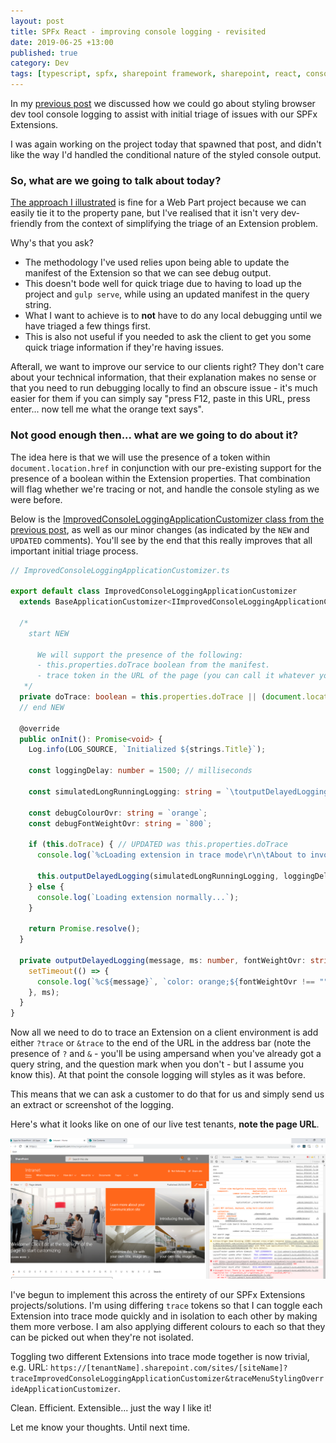 ```yaml
---
layout: post
title: SPFx React - improving console logging - revisited
date: 2019-06-25 +13:00
published: true
category: Dev
tags: [typescript, spfx, sharepoint framework, sharepoint, react, console logging]
---
```


In my [previous post](https://dreamsof.dev/2019-06-10-improving-console-logging-spfx/) we discussed how we could go about styling browser dev tool console logging to assist with initial triage of issues with our SPFx Extensions.

I was again working on the project today that spawned that post, and didn't like the way I'd handled the conditional nature of the styled console output.


### So, what are we going to talk about today?

[The approach I illustrated](https://dreamsof.dev/2019-06-10-improving-console-logging-spfx/) is fine for a Web Part project because we can easily tie it to the property pane, but I've realised that it isn't very dev-friendly from the context of simplifying the triage of an Extension problem.

Why's that you ask?
- The methodology I've used relies upon being able to update the manifest of the Extension so that we can see debug output.
- This doesn't bode well for quick triage due to having to load up the project and `gulp serve`, while using an updated manifest in the query string.
- What I want to achieve is to **not** have to do any local debugging until we have triaged a few things first.
- This is also not useful if you needed to ask the client to get you some quick triage information if they're having issues.

Afterall, we want to improve our service to our clients right? They don't care about your technical information, that their explanation makes no sense or that you need to run debugging locally to find an obscure issue - it's much easier for them if you can simply say "press F12, paste in this URL, press enter... now tell me what the orange text says".


### Not good enough then... what are we going to do about it?

The idea here is that we will use the presence of a token within `document.location.href` in conjunction with our pre-existing support for the presence of a boolean within the Extension properties. That combination will flag whether we're tracing or not, and handle the console styling as we were before.

Below is the [ImprovedConsoleLoggingApplicationCustomizer class from the previous post](https://dreamsof.dev/2019-06-10-improving-console-logging-spfx/), as well as our minor changes (as indicated by the `NEW` and `UPDATED` comments). You'll see by the end that this really improves that all important initial triage process.

~~~ts
// ImprovedConsoleLoggingApplicationCustomizer.ts

export default class ImprovedConsoleLoggingApplicationCustomizer
  extends BaseApplicationCustomizer<IImprovedConsoleLoggingApplicationCustomizerProperties> {

  /* 
    start NEW
    
      We will support the presence of the following:
      - this.properties.doTrace boolean from the manifest.
      - trace token in the URL of the page (you can call it whatever you want).
   */   
  private doTrace: boolean = this.properties.doTrace || (document.location.href.indexOf(`?trace`) > -1 || document.location.href.indexOf(`&trace`) > -1);  
  // end NEW

  @override
  public onInit(): Promise<void> {
    Log.info(LOG_SOURCE, `Initialized ${strings.Title}`);

    const loggingDelay: number = 1500; // milliseconds

    const simulatedLongRunningLogging: string = `\toutputDelayedLogging invoked after ${loggingDelay} ms\r\n\tdebug X: longRunningResult1\r\n\tdebug Y: longRunningResult2\r\n\tdebugZ: longRunningResult3`;

    const debugColourOvr: string = `orange`;
    const debugFontWeightOvr: string = `800`;

    if (this.doTrace) { // UPDATED was this.properties.doTrace
      console.log(`%cLoading extension in trace mode\r\n\tAbout to invoke outputDelayedLogging`, `color: ${debugColourOvr};`);

      this.outputDelayedLogging(simulatedLongRunningLogging, loggingDelay, debugFontWeightOvr);
    } else {
      console.log(`Loading extension normally...`);
    }

    return Promise.resolve();
  }

  private outputDelayedLogging(message, ms: number, fontWeightOvr: string = ""): void {
    setTimeout(() => {
      console.log(`%c${message}`, `color: orange;${fontWeightOvr !== "" ? `font-weight: ${fontWeightOvr}` : ""}`);
    }, ms);
  }
}
~~~

Now all we need to do to trace an Extension on a client environment is add either `?trace` or `&trace` to the end of the URL in the address bar (note the presence of `?` and `&` - you'll be using ampersand when you've already got a query string, and the question mark when you don't - but I assume you know this). At that point the console logging will styles as it was before.

This means that we can ask a customer to do that for us and simply send us an extract or screenshot of the logging.

Here's what it looks like on one of our live test tenants, **note the page URL**.

![Styling Console Logging extension - styled logging simplified](/img/StylingConsoleLogging10.png)

I've begun to implement this across the entirety of our SPFx Extensions projects/solutions. I'm using differing `trace` tokens so that I can toggle each Extension into trace mode quickly and in isolation to each other by making them more verbose. I am also applying different colours to each so that they can be picked out when they're not isolated.

Toggling two different Extensions into trace mode together is now trivial, e.g. URL: `https://[tenantName].sharepoint.com/sites/[siteName]?traceImprovedConsoleLoggingApplicationCustomizer&traceMenuStylingOverrideApplicationCustomizer`.

Clean. Efficient. Extensible... just the way I like it!

Let me know your thoughts. Until next time.
